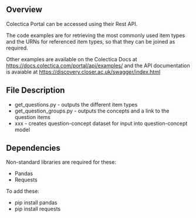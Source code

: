 ## Overview

Colectica Portal can be accessed using their Rest API. 

The code examples are for retrieving the most commonly used item types and the URNs for referenced item types, so that they can be joined as required.

Other examples are available on the Colectica Docs at https://docs.colectica.com/portal/api/examples/ 
and the API documentation is avaiable at https://discovery.closer.ac.uk/swagger/index.html

## File Description

- get_questions.py - outputs the different item types
- get_question_groups.py - outputs the concepts and a link to the question items
- xxx - creates question-concept dataset for input into question-concept model


## Dependencies

Non-standard libraries are required for these:

- Pandas
- Requests

To add these:

- pip install pandas
- pip install requests
